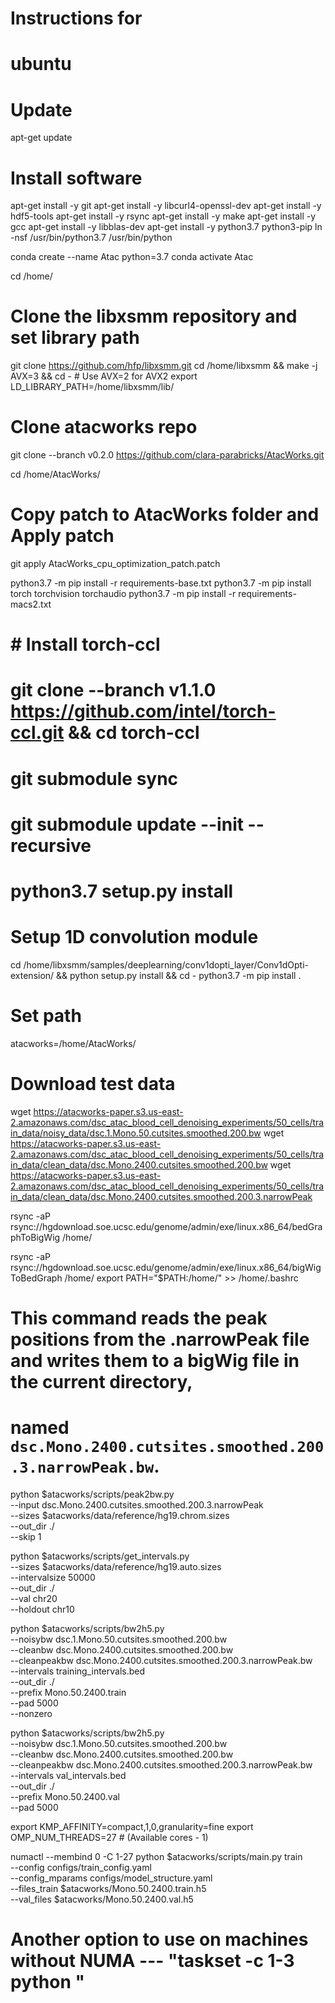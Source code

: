 # Instructions for
# ubuntu

# Update
apt-get update

# Install software
apt-get install -y git
apt-get install -y libcurl4-openssl-dev
apt-get install -y hdf5-tools
apt-get install -y rsync
apt-get install -y make
apt-get install -y gcc
apt-get install -y libblas-dev
apt-get install -y python3.7 python3-pip
ln -nsf /usr/bin/python3.7 /usr/bin/python

conda create --name Atac python=3.7
conda activate Atac

cd /home/
# Clone the libxsmm repository and set library path
git clone https://github.com/hfp/libxsmm.git
cd /home/libxsmm && make -j AVX=3 && cd -               # Use AVX=2 for AVX2
export LD_LIBRARY_PATH=/home/libxsmm/lib/


# Clone atacworks repo
git clone --branch v0.2.0 https://github.com/clara-parabricks/AtacWorks.git

cd  /home/AtacWorks/

# Copy patch to AtacWorks folder and Apply patch
git apply AtacWorks_cpu_optimization_patch.patch

python3.7 -m pip install -r requirements-base.txt
python3.7 -m pip install torch torchvision torchaudio
python3.7 -m pip install -r requirements-macs2.txt

# # Install torch-ccl
# git clone --branch v1.1.0 https://github.com/intel/torch-ccl.git && cd torch-ccl
# git submodule sync
# git submodule update --init --recursive
# python3.7 setup.py install

# Setup 1D convolution module
cd /home/libxsmm/samples/deeplearning/conv1dopti_layer/Conv1dOpti-extension/ && python setup.py install && cd -
python3.7 -m pip install .


# Set path
atacworks=/home/AtacWorks/

# Download test data
wget https://atacworks-paper.s3.us-east-2.amazonaws.com/dsc_atac_blood_cell_denoising_experiments/50_cells/train_data/noisy_data/dsc.1.Mono.50.cutsites.smoothed.200.bw
wget https://atacworks-paper.s3.us-east-2.amazonaws.com/dsc_atac_blood_cell_denoising_experiments/50_cells/train_data/clean_data/dsc.Mono.2400.cutsites.smoothed.200.bw
wget https://atacworks-paper.s3.us-east-2.amazonaws.com/dsc_atac_blood_cell_denoising_experiments/50_cells/train_data/clean_data/dsc.Mono.2400.cutsites.smoothed.200.3.narrowPeak

rsync -aP rsync://hgdownload.soe.ucsc.edu/genome/admin/exe/linux.x86_64/bedGraphToBigWig /home/

rsync -aP rsync://hgdownload.soe.ucsc.edu/genome/admin/exe/linux.x86_64/bigWigToBedGraph /home/
export PATH="$PATH:/home/" >> /home/.bashrc

# This command reads the peak positions from the .narrowPeak file and writes them to a bigWig file in the current directory,
# named `dsc.Mono.2400.cutsites.smoothed.200.3.narrowPeak.bw`.
python $atacworks/scripts/peak2bw.py \
    --input dsc.Mono.2400.cutsites.smoothed.200.3.narrowPeak \
    --sizes $atacworks/data/reference/hg19.chrom.sizes \
    --out_dir ./ \
    --skip 1

python $atacworks/scripts/get_intervals.py \
    --sizes $atacworks/data/reference/hg19.auto.sizes \
    --intervalsize 50000 \
    --out_dir ./ \
    --val chr20 \
    --holdout chr10

python $atacworks/scripts/bw2h5.py \
        --noisybw dsc.1.Mono.50.cutsites.smoothed.200.bw \
        --cleanbw dsc.Mono.2400.cutsites.smoothed.200.bw \
        --cleanpeakbw dsc.Mono.2400.cutsites.smoothed.200.3.narrowPeak.bw \
        --intervals training_intervals.bed \
        --out_dir ./ \
        --prefix Mono.50.2400.train \
        --pad 5000 \
        --nonzero

python $atacworks/scripts/bw2h5.py \
        --noisybw dsc.1.Mono.50.cutsites.smoothed.200.bw \
        --cleanbw dsc.Mono.2400.cutsites.smoothed.200.bw \
        --cleanpeakbw dsc.Mono.2400.cutsites.smoothed.200.3.narrowPeak.bw \
        --intervals val_intervals.bed \
        --out_dir ./ \
        --prefix Mono.50.2400.val \
        --pad 5000


export KMP_AFFINITY=compact,1,0,granularity=fine
export OMP_NUM_THREADS=27                           # (Available cores - 1)

numactl --membind 0 -C 1-27 python $atacworks/scripts/main.py train \
        --config configs/train_config.yaml \
        --config_mparams configs/model_structure.yaml \
        --files_train $atacworks/Mono.50.2400.train.h5 \
        --val_files $atacworks/Mono.50.2400.val.h5

# Another option to use on machines without NUMA --- "taskset -c 1-3 python "